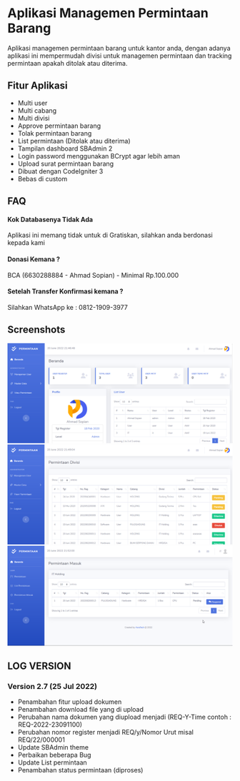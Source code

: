 
# Aplikasi Managemen Permintaan Barang

Aplikasi managemen permintaan barang untuk kantor anda, dengan adanya aplikasi ini mempermudah divisi untuk managemen permintaan dan tracking permintaan apakah ditolak atau diterima.

## Fitur Aplikasi

- Multi user
- Multi cabang
- Multi divisi
- Approve permintaan barang
- Tolak permintaan barang
- List permintaan (Ditolak atau diterima)
- Tampilan dashboard SBAdmin 2
- Login password menggunakan BCrypt agar lebih aman
- Upload surat permintaan barang
- Dibuat dengan CodeIgniter 3
- Bebas di custom


## FAQ

#### Kok Databasenya Tidak Ada

Aplikasi ini memang tidak untuk di Gratiskan, silahkan anda berdonasi kepada kami

#### Donasi Kemana ?

BCA (6630288884 - Ahmad Sopian) - Minimal Rp.100.000

#### Setelah Transfer Konfirmasi kemana ?
Silahkan WhatsApp ke : 0812-1909-3977


## Screenshots

![Halaman Admin](https://github.com/asratech/aplikasi-permintaan-barang/blob/master/Halaman%20Admin.png)
![List Permintaan](https://github.com/asratech/aplikasi-permintaan-barang/blob/master/List%20Permintaan.png)
![List Permintaan](https://github.com/asratech/aplikasi-permintaan-barang/blob/master/Permintaan%20Masuk.png)

## LOG VERSION

### Version 2.7 (25 Jul 2022)
- Penambahan fitur upload dokumen
- Penambahan download file yang di upload
- Perubahan nama dokumen yang diupload menjadi (REQ-Y-Time contoh : REQ-2022-23091100)
- Perubahan nomor register menjadi REQ/y/Nomor Urut misal REQ/22/000001
- Update SBAdmin theme
- Perbaikan beberapa Bug
- Update List permintaan
- Penambahan status permintaan (diproses)
